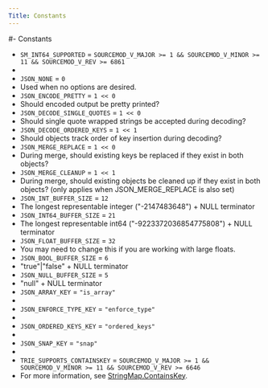```yaml
---
Title: Constants
---
```


#- Constants
- `SM_INT64_SUPPORTED` = `SOURCEMOD_V_MAJOR >= 1 && SOURCEMOD_V_MINOR >= 11 && SOURCEMOD_V_REV >= 6861`
- 
- `JSON_NONE` = `0`
- Used when no options are desired.
- `JSON_ENCODE_PRETTY` = `1 << 0`
- Should encoded output be pretty printed?
- `JSON_DECODE_SINGLE_QUOTES` = `1 << 0`
- Should single quote wrapped strings be accepted during decoding?
- `JSON_DECODE_ORDERED_KEYS` = `1 << 1`
- Should objects track order of key insertion during decoding?
- `JSON_MERGE_REPLACE` = `1 << 0`
- During merge, should existing keys be replaced if they exist in both objects?
- `JSON_MERGE_CLEANUP` = `1 << 1`
- During merge, should existing objects be cleaned up if they exist in both objects? (only applies when JSON_MERGE_REPLACE is also set)
- `JSON_INT_BUFFER_SIZE` = `12`
- The longest representable integer ("-2147483648") + NULL terminator
- `JSON_INT64_BUFFER_SIZE` = `21`
- The longest representable int64 ("-9223372036854775808") + NULL terminator
- `JSON_FLOAT_BUFFER_SIZE` = `32`
- You may need to change this if you are working with large floats.
- `JSON_BOOL_BUFFER_SIZE` = `6`
- "true"|"false" + NULL terminator
- `JSON_NULL_BUFFER_SIZE` = `5`
- "null" + NULL terminator
- `JSON_ARRAY_KEY` = `"is_array"`
- 
- `JSON_ENFORCE_TYPE_KEY` = `"enforce_type"`
- 
- `JSON_ORDERED_KEYS_KEY` = `"ordered_keys"`
- 
- `JSON_SNAP_KEY` = `"snap"`
- 
- `TRIE_SUPPORTS_CONTAINSKEY` = `SOURCEMOD_V_MAJOR >= 1 && SOURCEMOD_V_MINOR >= 11 && SOURCEMOD_V_REV >= 6646`
- For more information, see [StringMap.ContainsKey](https://sm.alliedmods.net/new-api/adt_trie/StringMap/ContainsKey).
